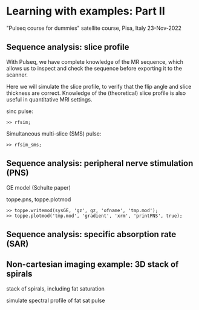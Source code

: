 # Learning with examples: Part II

"Pulseq course for dummies" satellite course, Pisa, Italy 23-Nov-2022


## Sequence analysis: slice profile

With Pulseq, we have complete knowledge of the MR sequence, which
allows us to inspect and check the sequence before exporting it to the scanner.

Here we will simulate the slice profile, to
verify that the flip angle and slice thickness are correct.
Knowledge of the (theoretical) slice profile is also useful in quantitative MRI settings.

sinc pulse:
```
>> rfsim;
```

Simultaneous multi-slice (SMS) pulse:
```
>> rfsim_sms;
```


## Sequence analysis: peripheral nerve stimulation (PNS)

GE model (Schulte paper)

toppe.pns, toppe.plotmod

```
>> toppe.writemod(sysGE, 'gz', gz, 'ofname', 'tmp.mod');
>> toppe.plotmod('tmp.mod', 'gradient', 'xrm', 'printPNS', true);
```


## Sequence analysis: specific absorption rate (SAR)




## Non-cartesian imaging example: 3D stack of spirals

stack of spirals, including fat saturation

simulate spectral profile of fat sat pulse
